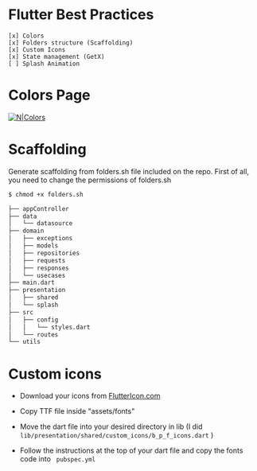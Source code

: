 # Flutter Best Practices

    [x] Colors
    [x] Folders structure (Scaffolding)
    [x] Custom Icons
    [x] State management (GetX)
    [ ] Splash Animation
# Colors Page

[![N|Colors](https://raw.githubusercontent.com/luiggibcn/flutter-best-practices/colors/screenshots/colors.png)](https://github.com/luiggibcn/flutter-best-practices/tree/colors)

# Scaffolding
Generate scaffolding from folders.sh file included on the repo. First of all, you need to change the permissions of folders.sh

```sh
$ chmod +x folders.sh
```

```sh
├── appController
├── data
│   └── datasource
├── domain
│   ├── exceptions
│   ├── models
│   ├── repositories
│   ├── requests
│   ├── responses
│   └── usecases
├── main.dart
├── presentation
│   ├── shared
│   └── splash
├── src
│   ├── config
│   │   └── styles.dart
│   └── routes
└── utils
```

# Custom icons
 
 - Download your icons from [FlutterIcon.com][fl1] 
 - Copy TTF file inside "assets/fonts"
 - Move the dart file into your desired directory in lib (I did ``` lib/presentation/shared/custom_icons/b_p_f_icons.dart``` )
 - Follow the instructions at the top of your dart file and copy the fonts code into ``` pubspec.yml```
 
   [fl1]: <https://www.fluttericon.com/>